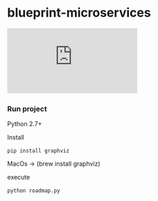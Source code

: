 # blueprint-microservices

![alt tag](https://github.com/emmanuelneri/microservices-roadmap/blob/master/images/roadmap.gv.pdf)

### Run project
Python 2.7+

Install
```
pip install graphviz
```

MacOs -> (brew install graphviz)

execute
```
python roadmap.py 
```